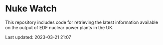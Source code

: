 # Nuke Watch

This repository includes code for retrieving the latest information available on the output of EDF nuclear power plants in the UK.

Last updated: 2023-03-21 21:07